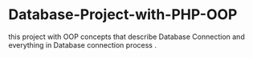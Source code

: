 # Database-Project-with-PHP-OOP
this project with OOP concepts that describe Database Connection and everything in Database connection process .
